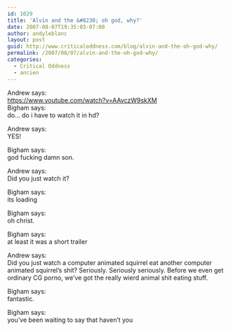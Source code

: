 ```yaml
---
id: 1029
title: 'Alvin and the &#8230; oh god, why?'
date: 2007-08-07T19:35:03-07:00
author: andyleblanc
layout: post
guid: http://www.criticaloddness.com/blog/alvin-and-the-oh-god-why/
permalink: /2007/08/07/alvin-and-the-oh-god-why/
categories:
  - Critical Oddness
  - ancien
---
```

Andrew says:  
[https://www.youtube.com/watch?v=AAvczW9skXM
](https://www.youtube.com/watch?v=AAvczW9skXM)  
Bigham says:  
do&#8230; do i have to watch it in hd?

Andrew says:  
YES!

Bigham says:  
god fucking damn son.

Andrew says:  
Did you just watch it?

Bigham says:  
its loading

Bigham says:  
oh christ.

Bigham says:  
at least it was a short trailer

Andrew says:  
Did you just watch a computer animated squirrel eat another computer animated squirrel&#8217;s shit? Seriously. Seriously seriously. Before we even get ordinary CG porno, we&#8217;ve got the really wierd animal shit eating stuff.

Bigham says:  
fantastic.

Bigham says:  
you&#8217;ve been waiting to say that haven&#8217;t you
